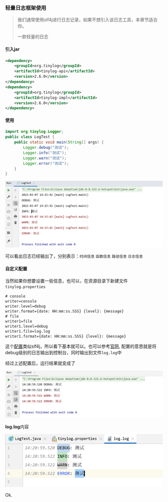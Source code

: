 ### 轻量日志框架使用

> 我们通常使用slf4j进行日志记录，如果不想引入该日志工具，本章节适合你。
>
> 一款轻量的日志

#### 引入jar

```xml
<dependency>
    <groupId>org.tinylog</groupId>
    <artifactId>tinylog-api</artifactId>
    <version>2.6.0</version>
</dependency>
<dependency>
    <groupId>org.tinylog</groupId>
    <artifactId>tinylog-impl</artifactId>
    <version>2.6.0</version>
</dependency>
```

#### 使用

```java
import org.tinylog.Logger;
public class LogTest {
    public static void main(String[] args) {
        Logger.debug("测试");
        Logger.info("测试");
        Logger.warn("测试");
        Logger.error("测试");
    }
}
```

![image-20230307141823777](../../_media/image/20230307/image-20230307141823777.png)

可以看出日志已经输出了，分别表示：`时间信息` `函数信息` `路径信息` `日志信息`

#### 自定义配置

当然如果你想要设置一些信息，也可以，在资源目录下新建文件`tinylog.properties` 

```properties
# console
writer=console
writer.level=debug
writer.format={date: HH:mm:ss.SSS} {level}: {message}
# file
writer1=file
writer1.level=debug
writer1.file=log.log
writer1.format={date: HH:mm:ss.SSS} {level}: {message}
```

这个[配置](https://tinylog.org/v2/configuration/)类似slf4j，所以看下基本就可以。也可以参考[官网](https://tinylog.org/v2/configuration/), 配置的意思就是将debug级别的日志输出到控制台，同时输出到文件`log.log`中

经过上述配置后，运行结果就变成了

![image-20230307142305774](../../_media/image/20230307/image-20230307142305774.png)



**log.log**内容

![image-20230307142502768](../../_media/image/20230307/image-20230307142502768.png)



Ok.